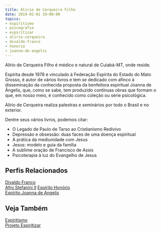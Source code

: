 ```yaml
---
title: Alírio de Cerqueira Filho
date: 2019-02-01 19:00:00
topics: 
- espiritismo
- psicografia
- espiritizar
- alirio-cerqueira
- divaldo-franco
- honorio
- joanna-de-angelis
---
```


Alírio de Cerqueira Filho é médico e natural de Cuiabá-MT, onde reside.

Espírita desde 1978 e vinculado à Federação Espírita do Estado do Mato Grosso, é
autor de vários livros e tem se dedicado com afinco à disseminação da conhecida
proposta da benfeitora espiritual Joanna de Ângelis, que, como se sabe, tem
produzido contínuas obras que formam o que, em nosso meio, é conhecido como
coleção ou série psicológica.

Alírio de Cerqueira realiza palestras e seminários por todo o Brasil e no
exterior.

Dentre seus vários livros, podemos citar:

* O Legado de Paulo de Tarso ao Cristianismo Redivivo
* Depressão e obsessão: duas faces de uma doença espiritual
* A prática da mediunidade com Jesus
* Jesus: modelo e guia da família
* A sublime oração de Francisco de Assis
* Psicoterapia à luz do Evangelho de Jesus

## Perfis Relacionados
[Divaldo Franco](../divaldo-franco)  
[Afro Stefanini II](../afro-stefanini) 
[Espírito Honório](../honorio)  
[Espírito Joanna de Angelis](../joanna-de-angelis)  

## Veja Também
[Espiritismo](/espiritismo)  
[Projeto Espiritizar](/sobre/espiritizar)  

